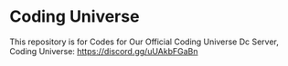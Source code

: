 # Coding Universe
This repository is for Codes for Our Official Coding Universe Dc Server, Coding Universe: https://discord.gg/uUAkbFGaBn
